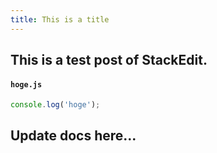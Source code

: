 ```yaml
---
title: This is a title
---
```


## This is a test post of StackEdit.

#### `hoge.js`
```js
console.log('hoge');
```

## Update docs here...

